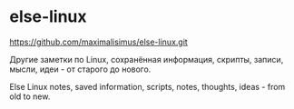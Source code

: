 # else-linux

https://github.com/maximalisimus/else-linux.git

Другие заметки по Linux, сохранённая информация, скрипты, записи, мысли, идеи - от старого до нового.

Else Linux notes, saved information, scripts, notes, thoughts, ideas - from old to new.
